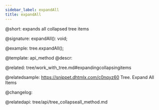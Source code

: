```yaml
---
sidebar_label: expandAll
title: expandAll
---          
```


@short: expands all collapsed tree items

@signature: expandAll(): void;

@example:
tree.expandAll();


@template: api_method
@descr:

@related: tree/work_with_tree.md#expandingcollapsingitems

@relatedsample: https://snippet.dhtmlx.com/c0nqyz60	Tree. Expand All Items

@changelog:

@relatedapi:
tree/api/tree_collapseall_method.md



